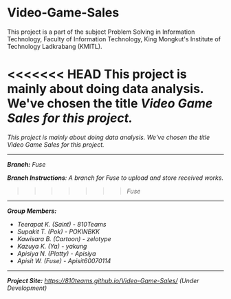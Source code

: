 # Video-Game-Sales
This project is a part of the subject Problem Solving in Information Technology, Faculty of Information Technology, King Mongkut's Institute of Technology Ladkrabang (KMITL).

<<<<<<< HEAD
This project is mainly about doing data analysis. We've chosen the title <i>Video Game Sales<i> for this project.
=======
This project is mainly about doing data analysis. We've chosen the title <i>Video Game Sales</i> for this project.

____________________

<b>Branch:</b> Fuse

<b>Branch Instructions</b>: A branch for <i>Fuse</i> to upload and store received works.
>>>>>>> Fuse

____________________

<b>Group Members:</b>
<ul>
<li>Teerapat K. <i>(Saint)</i> - 810Teams</li>
<li>Supakit T. <i>(Pok)</i> - POKINBKK</li>
<li>Kawisara B. <i>(Cartoon)</i> - zelotype</li>
<li>Kazuya K. <i>(Ya)</i> - yakung</li>
<li>Apisiya N. <i>(Platty)</i> - Apisiya</li>
<li>Apisit W. <i>(Fuse)</i> - Apisit60070114</li>
</ul>

____________________

<b>Project Site:</b> https://810teams.github.io/Video-Game-Sales/ <i>(Under Development)</i>
